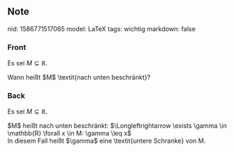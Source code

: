 ## Note
nid: 1586771517065
model: LaTeX
tags: wichtig
markdown: false

### Front
Es sei $M \subseteq \mathbb{R}$.
<div>
  Wann heißt $M$ \textit{nach unten beschränkt}?
</div>

### Back
Es sei $M \subseteq \mathbb{R}$.
<div>
  $M$ heißt nach unten beschränkt: $\Longleftrightarrow \exists
  \gamma \in \mathbb{R} \forall x \in M: \gamma \leq x$
</div>
<div>
  In diesem Fall heißt $\gamma$ eine \textit{<span>untere
  Schranke</span><span>} von M.</span>
</div>
